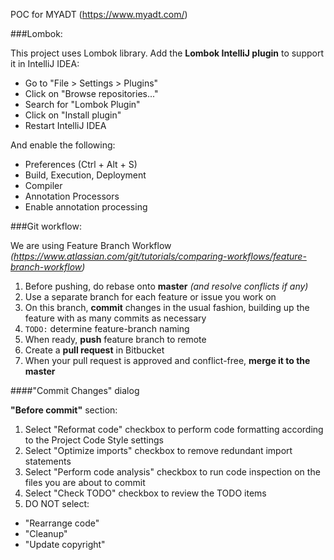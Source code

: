 POC for MYADT (https://www.myadt.com/)

###Lombok:

This project uses Lombok library. Add the **Lombok IntelliJ plugin** to support it in IntelliJ IDEA:

- Go to "File > Settings > Plugins"
- Click on "Browse repositories..."
- Search for "Lombok Plugin"
- Click on "Install plugin"
- Restart IntelliJ IDEA

And enable the following:

- Preferences (Ctrl + Alt + S)
- Build, Execution, Deployment
- Compiler
- Annotation Processors
- Enable annotation processing

###Git workflow:

We are using Feature Branch Workflow _(https://www.atlassian.com/git/tutorials/comparing-workflows/feature-branch-workflow)_

1. Before pushing, do rebase onto **master** _(and resolve conflicts if any)_ 
2. Use a separate branch for each feature or issue you work on
2. On this branch, **commit** changes in the usual fashion, building up the feature with as many commits as necessary
3. `TODO:` determine feature-branch naming
4. When ready, **push** feature branch to remote
5. Create a **pull request** in Bitbucket
6. When your pull request is approved and conflict-free, **merge it to the master**

####"Commit Changes" dialog

**"Before commit"** section:

1. Select "Reformat code" checkbox to perform code formatting according to the Project Code Style settings
2. Select "Optimize imports" checkbox to remove redundant import statements
3. Select "Perform code analysis" checkbox to run code inspection on the files you are about to commit
4. Select "Check TODO" checkbox to review the TODO items
5. DO NOT select:
- "Rearrange code"
- "Cleanup"
- "Update copyright"
